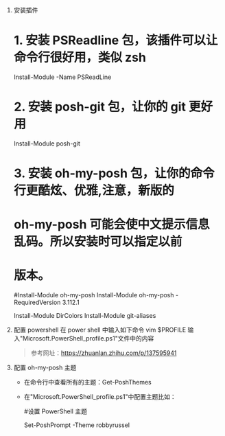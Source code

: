 1. 安装插件
    # 1. 安装 PSReadline 包，该插件可以让命令行很好用，类似 zsh
    Install-Module -Name PSReadLine

    # 2. 安装 posh-git 包，让你的 git 更好用
    Install-Module posh-git

    # 3. 安装 oh-my-posh 包，让你的命令行更酷炫、优雅,注意，新版的
    # oh-my-posh 可能会使中文提示信息乱码。所以安装时可以指定以前
    # 版本。
    #Install-Module oh-my-posh
    Install-Module oh-my-posh -RequiredVersion 3.112.1
    
    Install-Module DirColors
    Install-Module git-aliases
    
2. 配置 powershell
    在 power shell 中输入如下命令
    vim $PROFILE
    输入"Microsoft.PowerShell_profile.ps1"文件中的内容

    > 参考网址：https://zhuanlan.zhihu.com/p/137595941

3. 配置 oh-my-posh 主题

   * 在命令行中查看所有的主题：Get-PoshThemes

   * 在"Microsoft.PowerShell_profile.ps1"中配置主题比如：

     #设置 PowerShell 主题                                                                                      

     Set-PoshPrompt -Theme robbyrussel 

